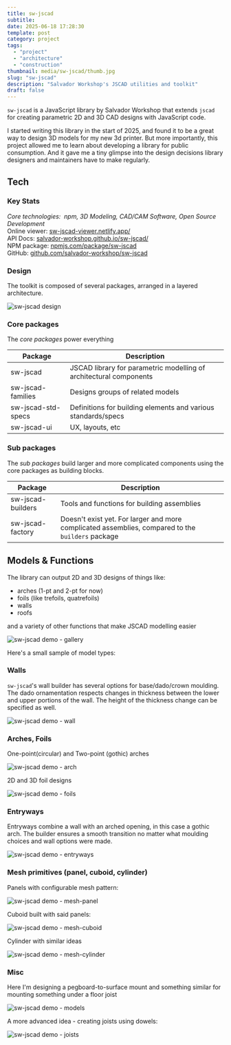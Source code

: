 ```yaml
---
title: sw-jscad
subtitle:
date: 2025-06-18 17:28:30
template: post
category: project
tags:
  - "project"
  - "architecture"
  - "construction"
thumbnail: media/sw-jscad/thumb.jpg
slug: "sw-jscad"
description: "Salvador Workshop's JSCAD utilities and toolkit"
draft: false
---
```


`sw-jscad` is a JavaScript library by Salvador Workshop that extends `jscad` for creating parametric 2D and 3D CAD designs with JavaScript code.

I started writing this library in the start of 2025, and found it to be a great way to design 3D models for my new 3d printer.
But more importantly, this project allowed me to learn about developing a library for public consumption. And it gave me a
tiny glimpse into the design decisions library designers and maintainers have to make regularly.  

## Tech

### Key Stats

_Core technologies:&nbsp; npm, 3D Modeling, CAD/CAM Software, Open Source Development_  
Online viewer: [sw-jscad-viewer.netlify.app/](https://sw-jscad-viewer.netlify.app/)  
API Docs: [salvador-workshop.github.io/sw-jscad/](https://salvador-workshop.github.io/sw-jscad/)  
NPM package: [npmjs.com/package/sw-jscad](https://www.npmjs.com/package/sw-jscad)  
GitHub: [github.com/salvador-workshop/sw-jscad](https://github.com/salvador-workshop/sw-jscad)  

### Design

The toolkit is composed of several packages, arranged in a layered architecture.

![sw-jscad design](./system.svg "sw-jscad design")

### Core packages

The _core packages_ power everything

| Package | Description |
| --- | --- |
| sw-jscad | JSCAD library for parametric modelling of architectural components |
| sw-jscad-families | Designs groups of related models |
| sw-jscad-std-specs | Definitions for building elements and various standards/specs |
| sw-jscad-ui | UX, layouts, etc |

### Sub packages

The _sub packages_ build larger and more complicated components using the core packages as building blocks.

| Package | Description |
| --- | --- |
| sw-jscad-builders | Tools and functions for building assemblies |
| sw-jscad-factory | Doesn't exist yet. For larger and more complicated assemblies, compared to the `builders` package |


## Models & Functions

The library can output 2D and 3D designs of things like:

- arches (1-pt and 2-pt for now)
- foils (like trefoils, quatrefoils)
- walls
- roofs

and a variety of other functions that make JSCAD modelling easier

![sw-jscad demo - gallery](./gallery-3.jpg "sw-jscad demo - gallery")

Here's a small sample of model types:

### Walls

`sw-jscad`'s wall builder has several options for base/dado/crown moulding. 
The dado ornamentation respects changes in thickness between the lower and upper portions of the wall.
The height of the thickness change can be specified as well.

![sw-jscad demo - wall](./wall-2.jpg "sw-jscad demo - wall")

### Arches, Foils

One-point(circular) and Two-point (gothic) arches

![sw-jscad demo - arch](./arch-1.jpg "sw-jscad demo - arch")

2D and 3D foil designs

![sw-jscad demo - foils](./foils-1.jpg "sw-jscad demo - foils")

### Entryways

Entryways combine a wall with an arched opening, in this case a gothic arch.
The builder ensures a smooth transition no matter what moulding choices and wall
options were made.

![sw-jscad demo - entryways](./entryways-2.jpg "sw-jscad demo - entryways")

### Mesh primitives (panel, cuboid, cylinder)

Panels with configurable mesh pattern:

![sw-jscad demo - mesh-panel](./mesh-panel-1.jpg "sw-jscad demo - mesh-panel")

Cuboid built with said panels:

![sw-jscad demo - mesh-cuboid](./mesh-cuboid-1.jpg "sw-jscad demo - mesh-cuboid")

Cylinder with similar ideas

![sw-jscad demo - mesh-cylinder](./mesh-cylinder-1.jpg "sw-jscad demo - mesh-cylinder")

### Misc

Here I'm designing a pegboard-to-surface mount and something similar for mounting something under a floor joist

![sw-jscad demo - models](./models-2.jpg "sw-jscad demo - models")

A more advanced idea - creating joists using dowels:

![sw-jscad demo - joists](./joists-1.jpg "sw-jscad demo - joists")
